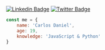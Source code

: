 [![Linkedin Badge](https://img.shields.io/badge/-Carlos%20Daniel-blue?style=flat&logo=Linkedin&logoColor=white&link=https://www.linkedin.com/in/carlos-daniel-0a38701b5/)](https://www.linkedin.com/in/carlos-daniel-0a38701b5/) [![Twitter Badge](https://img.shields.io/badge/-z3ox1s-blue?style=flat&logo=Twitter&logoColor=white&link=https://twitter.com/z3ox1s/)](https://twitter.com/z3ox1s/)

```js
const me = {
    name: 'Carlos Daniel',
    age: 19,
    knowledge: 'JavaScript & Python'
}
``` 

